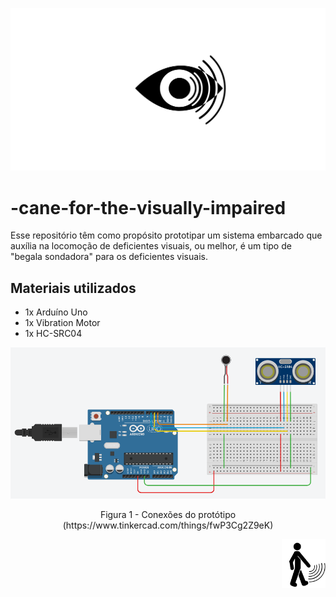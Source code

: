 <p align="center">
    <img src="images\eye-logo.svg" title="eye logo" alt="eye-logo">
</p>

# -cane-for-the-visually-impaired

Esse repositório têm como propósito prototipar um sistema embarcado que auxília na locomoção de deficientes visuais, ou melhor, é um tipo de "begala sondadora" para os deficientes visuais.

## Materiais utilizados
* 1x Arduíno Uno
* 1x Vibration Motor
* 1x HC-SRC04

<p align="center">
    <img src="images\cane-for-the-visually-impaired.png" title="esquema de conexão do protótipo" alt="esquema de conexão do protótipo">
    <figcaption align="center">Figura 1 - Conexões do protótipo (https://www.tinkercad.com/things/fwP3Cg2Z9eK)</figcaption>
</p>

<p align="end">
    <img src="images\impaired.svg" title="impaired image" alt="impaired image" width="70px">
</p>
